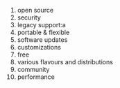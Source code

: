 1. open source
2. security
3. legacy support:a
4. portable & flexible
5. software updates
6. customizations
7. free
8. various flavours and distributions
9. community
10. performance